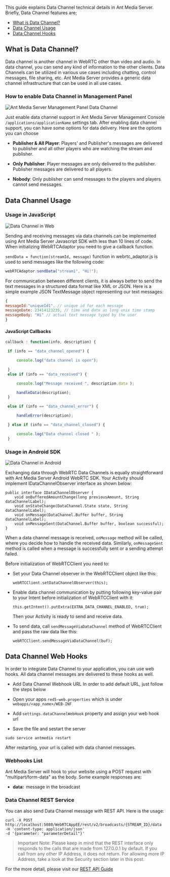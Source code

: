 This guide explains Data Channel technical details in Ant Media Server. Briefly, Data Channel features are;
* [What is Data Channel?](#what-is-data-channel)
* [Data Channel Usage](#data-channel-usage)
* [Data Channel Hooks](#data-channel-web-hooks)

## What is Data Channel?
Data channel is another channel in WebRTC other than video and audio. In data channel, you can send any kind of information to the other clients. Data Channels can be utilized in various use cases including chatting, control messages, file sharing, etc. Ant Media Server provides a generic data channel infrastructure that can be used in all use cases.

### How to enable Data Channel in Management Panel

![Ant Media Server Management Panel Data Channel](https://antmedia.io/wp-content/uploads/2020/05/Data-Channel-1.png)

Just enable data channel support in Ant Media Server Management Console `/applications/applicationName` settings tab. After enabling data channel support, you can have some options for data delivery. Here are the options you can choose

* **Publisher & All Player**:
Players' and Publisher's messages are delivered to publisher and all other players who are watching the stream and publisher.

* **Only Publisher**:
Player messages are only delivered to the publisher. Publisher messages are delivered to all players.

* **Nobody**:
Only publisher can send messages to the players and players cannot send messages.

## Data Channel Usage
### Usage in JavaScript
![Data Channel in Web](https://antmedia.io/wp-content/uploads/2020/04/webMessageScreenshot-1024x545.png)

Sending and receiving messages via data channels can be implemented using Ant Media Server Javascript SDK with less than 10 lines of code.
When initializing WebRTCAdaptor you need to give a callback function.

`sendData = function(streamId, message)` function in webrtc_adaptor.js is used to send messages like the following code:

```javascript
webRTCAdaptor.sendData("stream1", "Hi!");
```

For communication between different clients, it is always better to send the text messages in a structured data format like XML or JSON. Here is a simple example JSON TextMessage object representing our text messages:

```javascript
{ 
messageId:"uniqueId1", // unique id for each message
messageDate: 23414123235, // time and date as long unix time stamp
messageBody: "Hi" // actual text message typed by the user
} 
``` 
#### JavaScript Callbacks

```javascript
callback : function(info, description) {

 if (info == "data_channel_opened") {

     console.log("data channel is open");

 }
 else if (info == "data_received") {

     console.log("Message received ", description.data );

     handleData(description);
 }

 else if (info == "data_channel_error") {

     handleError(description);

 } else if (info == "data_channel_closed") {

     console.log("Data channel closed " );
 }
```


### Usage in Android SDK

![Data Channel in Android](https://antmedia.io/wp-content/uploads/2020/04/androidMessageScreenshot-600x577.png)

Exchanging data through WebRTC Data Channels is equally straightforward with Ant Media Server Android WebRTC SDK. Your Activity should implement IDataChannelObserver interface as shown below:

```
public interface IDataChannelObserver {
    void onBufferedAmountChange(long previousAmount, String dataChannelLabel);
    void onStateChange(DataChannel.State state, String dataChannelLabel);
    void onMessage(DataChannel.Buffer buffer, String dataChannelLabel);
    void onMessageSent(DataChannel.Buffer buffer, boolean successful);
}
```

When a data channel message is received, `onMessage` method will be called, where you decide how to handle the received data.
Similarly, `onMessageSent` method is called when a message is successfully sent or a sending attempt failed.

Before initialization of WebRTCClient you need to:
* Set your Data Channel observer in the WebRTCClient object like this:

  ```webRTCClient.setDataChannelObserver(this);```

* Enable data channel communication by putting following key-value pair to your Intent before initialization of WebRTCClient with it:

  ```this.getIntent().putExtra(EXTRA_DATA_CHANNEL_ENABLED, true);```

  Then your Activity is ready to send and receive data.

* To send data, call `sendMessageViaDataChannel` method of WebRTCClient and pass the raw data like this:

  ```webRTCClient.sendMessageViaDataChannel(buf);```


## Data Channel Web Hooks
In order to integrate Data Channel to your application, you can use web hooks. All data channel messages are delivered to these hooks as well. 

* Add Data Channel Webhook URL
In order to add default URL,  just follow the steps below

* Open your apps `red5-web.properties` which is under `webapps/<app_name>/WEB-INF` 
* Add `settings.dataChannelWebHook` property and assign your web hook url
* Save the file and sestart the server
```
sudo service antmedia restart
```
After restarting, your url is called with data channel messages.


### Webhooks List

Ant Media Server will hook to your website using a POST request with "multipart/form-data" as the body. Some example responses are:
   
* <strong>data:  </strong>message in the broadcast

### Data Channel REST Service

You can also send Data Channel message with REST API. Here is the usage:

```
curl -X POST
http://localhost:5080/WebRTCAppEE/rest/v2/broadcasts/{STREAM_ID}/data
-H 'content-type: application/json'
-d '{parameter: "parameterDetail"}'
```

> Important Note: Please keep in mind that the REST interface only responds to the calls that are made from 127.0.0.1 by default. If you call from any other IP Address, it does not return. For allowing more IP Address, take a look at the  Security section later in this post.

For the more detail, please visit our [REST API Guide](REST-Guide) 